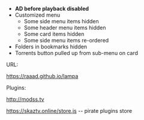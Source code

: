 - **AD before playback disabled**
- Customized menu
  - Some side menu items hidden
  - Some header menu items hidden  
  - Some card items hidden
  - Some side menu items re-ordered
- Folders in bookmarks hidden
- Torrents button pulled up from sub-menu on card

URL:

https://raaad.github.io/lampa


Plugins:

http://modss.tv

https://skaztv.online/store.js -- pirate plugins store